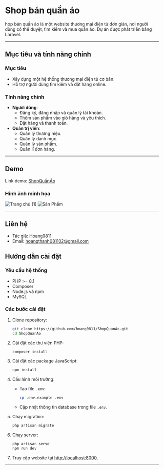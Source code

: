 # Shop bán quần áo

hop bán quần áo là một website thương mại điện tử đơn giản, nơi người dùng có thể duyệt, tìm kiếm và mua quần áo. Dự án được phát triển bằng Laravel.

---

## Mục tiêu và tính năng chính

### Mục tiêu
- Xây dựng một hệ thống thương mại điện tử cơ bản.
- Hỗ trợ người dùng tìm kiếm và đặt hàng online.

### Tính năng chính
- **Người dùng**:
  - Đăng ký, đăng nhập và quản lý tài khoản.
  - Thêm sản phẩm vào giỏ hàng và yêu thích.
  - Đặt hàng và thanh toán.
- **Quản trị viên**:
  - Quản lý thương hiệu.
  - Quản lý danh mục.
  - Quản lý sản phẩm.
  - Quản lí đơn hàng.
---
## Demo

Link demo: [ShopQuầnÁo](https://your-demo-link.com)

### Hình ảnh minh họa
![Trang chủ (1)](https://drive.google.com/file/d/1-WVQmCWV_rtMddYktOkHjFEYftCrjFYN/view?usp=drive_link)
![Sản Phẩm](https://drive.google.com/file/d/1r0h9ywOEfqf8DRZmOA67wufuaPgPChbs/view?usp=drive_link)


---

## Liên hệ
- Tác giả: [Hoang0811](https://github.com/hoang0811)
- Email: hoangthanh081102@gmail.com
## Hướng dẫn cài đặt

### Yêu cầu hệ thống
- PHP >= 8.1
- Composer
- Node.js và npm
- MySQL

### Các bước cài đặt
1. Clone repository:
   ```bash
   git clone https://github.com/hoang0811/ShopQuanAo.git
   cd ShopQuanAo
   ```

2. Cài đặt các thư viện PHP:
   ```bash
   composer install
   ```

3. Cài đặt các package JavaScript:
   ```bash
   npm install
   ```

4. Cấu hình môi trường:
   - Tạo file `.env`:
     ```bash
     cp .env.example .env
     ```
   - Cập nhật thông tin database trong file `.env`.

5. Chạy migration:
   ```bash
   php artisan migrate
   ```

6. Chạy server:
   ```bash
   php artisan serve
   npm run dev
   ```

7. Truy cập website tại [http://localhost:8000](http://localhost:8000).

---

